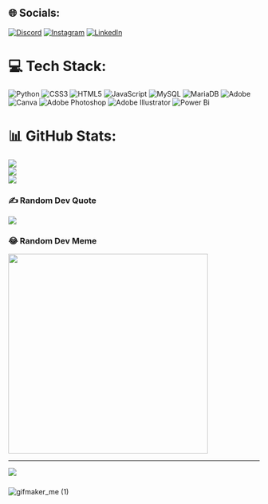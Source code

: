
## 🌐 Socials:
[![Discord](https://img.shields.io/badge/Discord-%237289DA.svg?logo=discord&logoColor=white)](https://discord.gg/Boguizinho) [![Instagram](https://img.shields.io/badge/Instagram-%23E4405F.svg?logo=Instagram&logoColor=white)](https://instagram.com/Boguizinho) [![LinkedIn](https://img.shields.io/badge/LinkedIn-%230077B5.svg?logo=linkedin&logoColor=white)](https://www.linkedin.com/in/gianlucca-boghi-5503591ba/) 

# 💻 Tech Stack:
![Python](https://img.shields.io/badge/python-3670A0?style=for-the-badge&logo=python&logoColor=ffdd54) ![CSS3](https://img.shields.io/badge/css3-%231572B6.svg?style=for-the-badge&logo=css3&logoColor=white) ![HTML5](https://img.shields.io/badge/html5-%23E34F26.svg?style=for-the-badge&logo=html5&logoColor=white) ![JavaScript](https://img.shields.io/badge/javascript-%23323330.svg?style=for-the-badge&logo=javascript&logoColor=%23F7DF1E) ![MySQL](https://img.shields.io/badge/mysql-%2300000f.svg?style=for-the-badge&logo=mysql&logoColor=white) ![MariaDB](https://img.shields.io/badge/MariaDB-003545?style=for-the-badge&logo=mariadb&logoColor=white) ![Adobe](https://img.shields.io/badge/adobe-%23FF0000.svg?style=for-the-badge&logo=adobe&logoColor=white) ![Canva](https://img.shields.io/badge/Canva-%2300C4CC.svg?style=for-the-badge&logo=Canva&logoColor=white) ![Adobe Photoshop](https://img.shields.io/badge/adobe%20photoshop-%2331A8FF.svg?style=for-the-badge&logo=adobe%20photoshop&logoColor=white) ![Adobe Illustrator](https://img.shields.io/badge/adobe%20illustrator-%23FF9A00.svg?style=for-the-badge&logo=adobe%20illustrator&logoColor=white) ![Power Bi](https://img.shields.io/badge/power_bi-F2C811?style=for-the-badge&logo=powerbi&logoColor=black)

# 📊 GitHub Stats:
![](https://github-readme-stats.vercel.app/api?username=Boguizinho&theme=radical&hide_border=false&include_all_commits=true&count_private=true)<br/>
![](https://github-readme-streak-stats.herokuapp.com/?user=Boguizinho&theme=radical&hide_border=false)<br/>
![](https://github-readme-stats.vercel.app/api/top-langs/?username=Boguizinho&theme=radical&hide_border=false&include_all_commits=true&count_private=true&layout=compact)


### ✍️ Random Dev Quote
![](https://quotes-github-readme.vercel.app/api?type=vetical&theme=radical)

### 😂 Random Dev Meme
<img src='https://randommeme-five.vercel.app/' style="height: 400px;"/>

---
[![](https://visitcount.itsvg.in/api?id=Boguizinho&icon=1&color=6)](https://visitcount.itsvg.in)
###
![gifmaker_me (1)](https://github.com/Boguizinho/Boguizinho/assets/117605413/5068b8b6-6b3b-4e5e-86ec-3dc6203c8ac2)



<!-- Proudly created with GPRM ( https://gprm.itsvg.in ) -->
